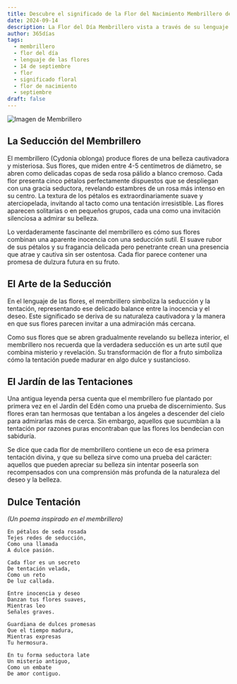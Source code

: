 ```yaml
---
title: Descubre el significado de la Flor del Nacimiento Membrillero del 14 de septiembre
date: 2024-09-14
description: La Flor del Día Membrillero vista a través de su lenguaje floral e historias
author: 365días
tags:
  - membrillero
  - flor del día
  - lenguaje de las flores
  - 14 de septiembre
  - flor
  - significado floral
  - flor de nacimiento
  - septiembre
draft: false
---
```


![Imagen de Membrillero](https://cdn.pixabay.com/photo/2019/03/31/17/40/japanese-ornamental-quince-4093575_1280.jpg#center)


## La Seducción del Membrillero

El membrillero (Cydonia oblonga) produce flores de una belleza cautivadora y misteriosa. Sus flores, que miden entre 4-5 centímetros de diámetro, se abren como delicadas copas de seda rosa pálido a blanco cremoso. Cada flor presenta cinco pétalos perfectamente dispuestos que se despliegan con una gracia seductora, revelando estambres de un rosa más intenso en su centro. La textura de los pétalos es extraordinariamente suave y aterciopelada, invitando al tacto como una tentación irresistible. Las flores aparecen solitarias o en pequeños grupos, cada una como una invitación silenciosa a admirar su belleza.

Lo verdaderamente fascinante del membrillero es cómo sus flores combinan una aparente inocencia con una seducción sutil. El suave rubor de sus pétalos y su fragancia delicada pero penetrante crean una presencia que atrae y cautiva sin ser ostentosa. Cada flor parece contener una promesa de dulzura futura en su fruto.

## El Arte de la Seducción

En el lenguaje de las flores, el membrillero simboliza la seducción y la tentación, representando ese delicado balance entre la inocencia y el deseo. Este significado se deriva de su naturaleza cautivadora y la manera en que sus flores parecen invitar a una admiración más cercana.

Como sus flores que se abren gradualmente revelando su belleza interior, el membrillero nos recuerda que la verdadera seducción es un arte sutil que combina misterio y revelación. Su transformación de flor a fruto simboliza cómo la tentación puede madurar en algo dulce y sustancioso.

## El Jardín de las Tentaciones

Una antigua leyenda persa cuenta que el membrillero fue plantado por primera vez en el Jardín del Edén como una prueba de discernimiento. Sus flores eran tan hermosas que tentaban a los ángeles a descender del cielo para admirarlas más de cerca. Sin embargo, aquellos que sucumbían a la tentación por razones puras encontraban que las flores los bendecían con sabiduría.

Se dice que cada flor de membrillero contiene un eco de esa primera tentación divina, y que su belleza sirve como una prueba del carácter: aquellos que pueden apreciar su belleza sin intentar poseerla son recompensados con una comprensión más profunda de la naturaleza del deseo y la belleza.

## Dulce Tentación
*(Un poema inspirado en el membrillero)*

```
En pétalos de seda rosada
Tejes redes de seducción,
Como una llamada
A dulce pasión.

Cada flor es un secreto
De tentación velada,
Como un reto
De luz callada.

Entre inocencia y deseo
Danzan tus flores suaves,
Mientras leo
Señales graves.

Guardiana de dulces promesas
Que el tiempo madura,
Mientras expresas
Tu hermosura.

En tu forma seductora late
Un misterio antiguo,
Como un embate
De amor contiguo.
```